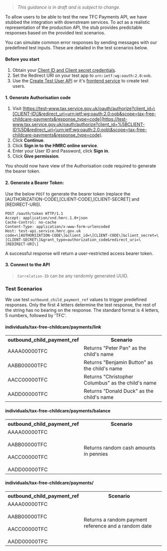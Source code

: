 > _This guidance is in draft and is subject to change._

To allow users to be able to test the new TFC Payments API, we have stubbed the integration with downstream services. To act as a realistic representation of the production API, the stub provides predictable responses based on the provided test scenarios. 

You can simulate common error responses by sending messages with our predefined test inputs. These are detailed in the test scenarios below.

#### Before you start

1. Obtain your [Client ID and Client secret credentials](https://developer.service.hmrc.gov.uk/api-documentation/docs/authorisation/credentials).
2. Set the Redirect URI on your test app to `urn:ietf:wg:oauth:2.0:oob`.
3. Use the [Create Test User API](https://developer.service.hmrc.gov.uk/api-documentation/docs/api/service/api-platform-test-user/1.0) or it's [frontend service](https://developer.service.hmrc.gov.uk/api-test-user) to create test users.


#### 1. Generate Authorisation code

1. Visit [https://test-www.tax.service.gov.uk/oauth/authorize?client_id=\[CLIENT-ID\]&redirect_uri=urn:ietf:wg:oauth:2.0:oob&scope=tax-free-childcare-payments&response_type=code](https://test-www.tax.service.gov.uk/oauth/authorize?client_id=%5BCLIENT-ID%5D&redirect_uri=\urn:ietf:wg:oauth:2.0:oob\&scope=tax-free-childcare-payments&response_type=code).
2. Click **Continue**.
3. Click **Sign in to the HMRC online service**.
4. Enter your User ID and Password, click **Sign in**.
5. Click **Give permission**.

You should now have view of the Authorisation code required to generate the bearer token.

#### 2. Generate a Bearer Token:

Use the below `POST` to generate the bearer token (replace the \[AUTHORIZATION-CODE\],\[CLIENT-CODE\],\[CLIENT-SECRET\] and \[REDIRECT-URI\]).

````
POST /oauth/token HTTP/1.1
Accept: application/vnd.hmrc.1.0+json
Cache-Control: no-cache
Content-Type: application/x-www-form-urlencoded
Host: test-api.service.hmrc.gov.uk
code=\[AUTHORIZATION-CODE\]&client_id=\[CLIENT-CODE\]&client_secret=\[CLIENT-SECRET\]&grant_type=authorization_code&redirect_uri=\[REDIRECT-URI\]
````

A successful response will return a user-restricted access bearer token.

#### 3. Connect to the API

> `Correlation-ID` can be any randomly generated UUID.

### Test Scenarios

We use test `outbound_child_payment_ref` values to trigger predefined responses. Only the first 4 letters determine the test response, the rest of the string has no bearing on the response. The standard format is 4 letters, 5 numbers, followed by 'TFC'.


#### individuals/tax-free-childcare/payments/link

<table>
  <tr>
    <th>outbound_child_payment_ref</th>
    <th>Scenario</th>
  </tr>
  <tr>
    <td>AAAA00000TFC</td>
    <td>Returns "Peter Pan" as the child's name</td>
  </tr>
  <tr>
    <td>AABB00000TFC</td>
    <td>Returns "Benjamin Button" as the child's name</td>
  </tr>
  <tr>
    <td>AACC00000TFC</td>
    <td>Returns "Christopher Columbus" as the child's name</td>
  </tr>
  <tr>
    <td>AADD00000TFC</td>
    <td>Returns "Donald Duck" as the child's name</td>
  </tr>
</table>

#### individuals/tax-free-childcare/payments/balance

<table>
  <tr>
    <th>outbound_child_payment_ref</th>
    <th>Scenario</th>
  </tr>
  <tr>
    <td>AAAA00000TFC <br>
      <br>AABB00000TFC <br>
      <br>AACC00000TFC <br>
      <br>AADD00000TFC
    </td>
    <td>Returns random cash amounts in pennies</td>
  </tr>
</table>

#### individuals/tax-free-childcare/payments/

<table>
  <tr>
    <th>outbound_child_payment_ref</th>
    <th>Scenario</th>
    <th></th>
  </tr>
  <tr>
    <td>AAAA00000TFC <br>
      <br>AABB00000TFC <br>
      <br>AACC00000TFC <br>
      <br>AADD00000TFC
    </td>
    <td>Returns a random payment reference and a random date</td>
  </tr>
  <tr></tr>
</table>
